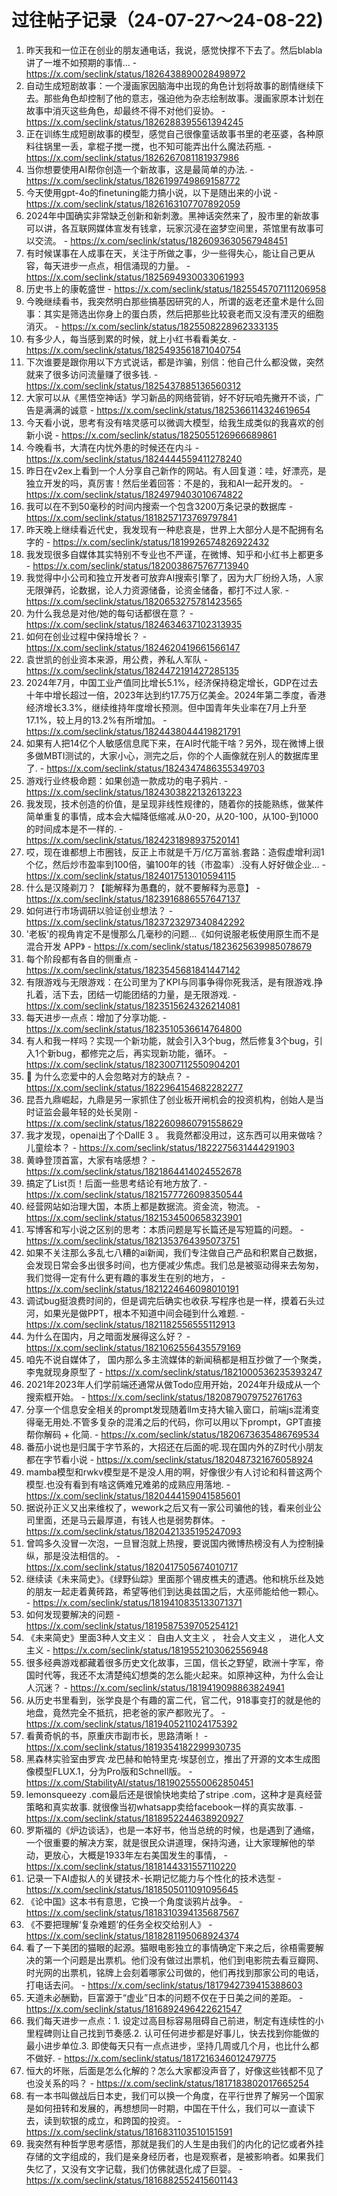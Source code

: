 # 过往帖子记录（24-07-27～24-08-22)
1. 昨天我和一位正在创业的朋友通电话，我说，感觉快撑不下去了。然后blabla讲了一堆不如预期的事情...  - https://x.com/seclink/status/1826438890028498972
2. 自动生成短剧故事：一个漫画家因脑海中出现的角色计划将故事的剧情继续下去。那些角色却控制了他的意志，强迫他为杂志绘制故事。漫画家原本计划在故事中消灭这些角色，却最终不得不对他们妥协。 - https://x.com/seclink/status/1826288395561394245
3. 正在训练生成短剧故事的模型，感觉自己很像童话故事书里的老巫婆，各种原料往锅里一丢，拿棍子搅一搅，也不知可能弄出什么魔法药瓶. - https://x.com/seclink/status/1826267081181937986
4. 当你想要使用AI帮你创造一个新故事，这是最简单的办法. - https://x.com/seclink/status/1826199749869158772
5. 今天使用gpt-4o的finetuning能力搞小说，以下是随出来的小说 - https://x.com/seclink/status/1826163107707892059
6.   2024年中国确实非常缺乏创新和新刺激。黑神话突然来了，股市里的新故事可以讲，各互联网媒体宣发有钱拿，玩家沉浸在盗梦空间里，茶馆里有故事可以交流。 - https://x.com/seclink/status/1826093630567948451
7.   有时候谋事在人成事在天，关注于所做之事，少一些得失心，能让自己更从容，每天进步一点点，相信涌现的力量。 - https://x.com/seclink/status/1825694930033061993
8.   历史书上的康乾盛世 - https://x.com/seclink/status/1825545707111206958
9.   今晚继续看书，我突然明白那些搞基因研究的人，所谓的返老还童术是什么回事：其实是筛选出你身上的蛋白质，然后把那些比较衰老而又没有湮灭的细胞消灭。 - https://x.com/seclink/status/1825508228962333135
10.  有多少人，每当感到累的时候，就上小红书看看美女. - https://x.com/seclink/status/1825493561871040754
11.   下次谁要是跟你用以下方式说话，都是诈骗，别信：他自己什么都没做，突然就来了很多访问流量赚了很多钱. - https://x.com/seclink/status/1825437885136560312
12.  大家可以从《黑悟空神话》学习新品的网络营销，好不好玩咱先撇开不谈，广告是满满的诚意 - https://x.com/seclink/status/1825366114324619654
13.  今天看小说，思考有没有啥灵感可以微调大模型，给我生成类似的我喜欢的创新小说 - https://x.com/seclink/status/1825055126966689861
14.  今晚看书，大清在内忧外患的时候还在内斗 - https://x.com/seclink/status/1824444559411278240
15.  昨日在v2ex上看到一个人分享自己新作的网站。有人回复道：哇，好漂亮，是独立开发的吗，真厉害！然后坐着回答：不是的，我和AI一起开发的。 - https://x.com/seclink/status/1824979403010674822
16.  我可以在不到50毫秒的时间内搜索一个包含3200万条记录的数据库 - https://x.com/seclink/status/1818257173769797841
17.  昨天晚上继续看近代史，我发现有一种悲哀是，世界上大部分人是不配拥有名字的 - https://x.com/seclink/status/1819926574826922432
18.  我发现很多自媒体其实特别不专业也不严谨，在微博、知乎和小红书上都更多 - https://x.com/seclink/status/1820038675767713940
19.  我觉得中小公司和独立开发者可放弃AI搜索引擎了，因为大厂纷纷入场，人家无限弹药，论数据，论人力资源储备，论资金储备，都打不过人家. - https://x.com/seclink/status/1820653275781423565
20. 为什么我总是对他/她的每句话都很在意？ - https://x.com/seclink/status/1824634637102313935
21.  如何在创业过程中保持增长？ - https://x.com/seclink/status/1824620419661566147
22. 袁世凯的创业资本来源，用公费，养私人军队 - https://x.com/seclink/status/1824472191427285135
23. 2024年7月，中国工业产值同比增长5.1%，经济保持稳定增长，GDP在过去十年中增长超过一倍，2023年达到约17.75万亿美金。2024年第二季度，香港经济增长3.3%，继续维持年度增长预测。但中国青年失业率在7月上升至17.1%，较上月的13.2%有所增加。 - https://x.com/seclink/status/1824438044419821791
24. 如果有人把14亿个人敏感信息爬下来，在AI时代能干啥？另外，现在微博上很多做MBTI测试的，大家小心，测完之后，你的个人画像就在别人的数据库里了. - https://x.com/seclink/status/1824347486355349703
25. 游戏行业终极命题：如果创造一款成功的电子鸦片. - https://x.com/seclink/status/1824303822132613223
26. 我发现，技术创造的价值，是呈现非线性规律的，随着你的技能熟练，做某件简单重复的事情，成本会大幅降低缩减.从0-20，从20-100，从100-到1000的时间成本是不一样的. - https://x.com/seclink/status/1824231898937520141
27. 哎，现在谁都想上市圈钱，反正上市就是千万/亿万富翁.套路：造假虚增利润1个亿，然后炒市盈率到100倍，骗100年的钱（市盈率）.没有人好好做企业... - https://x.com/seclink/status/1824017513010594115
28. 什么是汉隆剃刀？【能解释为愚蠢的，就不要解释为恶意】 - https://x.com/seclink/status/1823916886557647137
29. 如何进行市场调研以验证创业想法？ - https://x.com/seclink/status/1823723297340842292
30. '老板'的视角肯定不是慢那么几毫秒的问题...《如何说服老板使用原生而不是混合开发 APP》 - https://x.com/seclink/status/1823625639985078679
31. 每个阶段都有各自的侧重点 - https://x.com/seclink/status/1823545681841447142
32. 有限游戏与无限游戏：在公司里为了KPI与同事争得你死我活，是有限游戏.挣扎着，活下去，团结一切能团结的力量，是无限游戏. - https://x.com/seclink/status/1823515624326214081
33. 每天进步一点点：增加了分享功能. - https://x.com/seclink/status/1823510536614764800
34. 有人和我一样吗？实现一个新功能，就会引入3个bug，然后修复3个bug，引入1个新bug，都修完之后，再实现新功能，循环。 - https://x.com/seclink/status/1823007112550904201
35. 🧠 为什么恋爱中的人会忽略对方的缺点？ - https://x.com/seclink/status/1822964154682282277
36. 昆吾九鼎崛起，九鼎是另一家抓住了创业板开闸机会的投资机构，创始人是当时证监会最年轻的处长吴刚 - https://x.com/seclink/status/1822609860791558629
37. 我才发现，openai出了个DallE 3 。 我竟然都没用过，这东西可以用来做啥？儿童绘本？ - https://x.com/seclink/status/1822275631444291903
38. 黄峥登顶首富，大家有啥感想？ - https://x.com/seclink/status/1821864414024552678
39. 搞定了List页！后面一些思考结论有地方放了. - https://x.com/seclink/status/1821577726098350544
40. 经营网站如治理大国，本质上都是数据流。资金流，物流。 - https://x.com/seclink/status/1821534500658323901
41. 写博客和写小说之区别的思考：本质问题是写长篇还是写短篇的问题。 - https://x.com/seclink/status/1821353764395073751
42. 如果不关注那么多乱七八糟的ai新闻，我们专注做自己产品和积累自己数据，会发现日常会多出很多时间，也方便减少焦虑。我们总是被驱动得来去匆匆，我们觉得一定有什么更有趣的事发生在别的地方， - https://x.com/seclink/status/1821224646098010191
43. 调试bug挺浪费时间的，但是调完后确实也收获.写程序也是一样，摸着石头过河，如果光是做PPT，根本不知道中间会碰到什么难题. - https://x.com/seclink/status/1821182556555112913
44. 为什么在国内，月之暗面发展得这么好？ - https://x.com/seclink/status/1821062556435579169
45. 咱先不说自媒体了， 国内那么多主流媒体的新闻稿都是相互抄做了一个聚类，李鬼就现身原型了 - https://x.com/seclink/status/1821000536235393247
46. 2021年2023年人们学前端还通常从做Todo应用开始，2024年升级成从一个搜索框开始。 - https://x.com/seclink/status/1820879079752761763
47. 分享一个信息安全相关的prompt发现随着llm支持大输入窗口，前端js混淆变得毫无用处.不管多复杂的混淆之后的代码，你可以用以下prompt，GPT直接帮你解码 + 化简. - https://x.com/seclink/status/1820673635486769534
48. 番茄小说也是归属于字节系的，大招还在后面的呢.现在国内外的Z时代小朋友都在字节看小说 - https://x.com/seclink/status/1820487321676058924
49. mamba模型和rwkv模型是不是没人用的啊，好像很少有人讨论和科普这两个模型.也没有看到有啥这俩难兄难弟的成熟应用落地. - https://x.com/seclink/status/1820444159041585601
50. 据说孙正义又出来维权了，wework之后又有一家公司骗他的钱，看来创业公司里面，还是马云最厚道，有钱人也是弱势群体。 - https://x.com/seclink/status/1820421335195247093
51. 曾鸣多久没冒一次泡，一旦冒泡就上热搜，要说国内微博热榜没有人为控制操纵，那是没法相信的。 - https://x.com/seclink/status/1820417505674010717
52. 继续读《未来简史》。《绿野仙踪》里面那个锡皮樵夫的遭遇。他和桃乐丝及她的朋友一起走着黄砖路，希望等他们到达奥兹国之后，大巫师能给他一颗心。 - https://x.com/seclink/status/1819410835133071371
53. 如何发现要解决的问题 - https://x.com/seclink/status/1819587539705254121
54. 《未来简史》里面3种人文主义： 自由人文主义 ， 社会人文主义 ， 进化人文主义 - https://x.com/seclink/status/1819552103062556948
55. 很多经典游戏都藏着很多历史文化故事，三国，信长之野望，欧洲十字军，帝国时代等，我还不太清楚纯幻想类的怎么能火起来。如原神这种，为什么会让人沉迷？ - https://x.com/seclink/status/1819419098863824941
56. 从历史书里看到，张学良是个有趣的富二代，官二代，918事变打的就是他的地盘，竟然完全不抵抗，把老爸的家产都败光了。 - https://x.com/seclink/status/1819405211024175392
57. 看黄奇帆的书，原重庆市副市长，思路清晰！ - https://x.com/seclink/status/1819354182299930735
58. 黑森林实验室由罗宾·龙巴赫和帕特里克·埃瑟创立，推出了开源的文本生成图像模型FLUX.1，分为Pro版和Schnell版。 - https://x.com/StabilityAI/status/1819025550062850451
59. lemonsqueezy .com最后还是很愉快地卖给了stripe .com，这种才是真经营策略和真实故事. 就很像当初whatsapp卖给facebook一样的真实故事. - https://x.com/seclink/status/1818952244638920927
60. 罗斯福的《炉边谈话》，也是一本好书，他当总统的时候，也是遇到了通缩，一个很重要的解决方案，就是很民众讲道理，保持沟通，让大家理解他的举动，更放心，大概是1933年左右美国发生的事情， - https://x.com/seclink/status/1818144331557110220
61. 记录一下AI虚拟人的关键技术-长期记忆能力与个性化的技术选型 - https://x.com/seclink/status/1818505011091095645
62. 《论中国》这本书有意思，它换一个角度谈鸦片战争。 - https://x.com/seclink/status/1818310394135687567
63. 《不要把理解‘复杂难题’的任务全权交给别人》 - https://x.com/seclink/status/1818281195068924374
64. 看了一下美团的猫眼的起源。猫眼电影独立的事情确定下来之后，徐梧需要解决的第一个问题是出票机。他们没有做过出票机，他们到电影院去看豆瓣网、时光网的出票机，铭牌上会刻着哪家公司做的，他们再找到那家公司的电话，打电话去问。 - https://x.com/seclink/status/1817942739415388603
65. 天道未必酬勤，巨富源于“虚业”日本的问题不仅在于日美之间的差距。 - https://x.com/seclink/status/1816892496422621547
66. 我们每天进步一点点：1. 设定过高目标容易阻碍自己前进，制定有连续性的小里程碑则让自己找到节奏感.2. 认可任何进步都是好事儿，快去找到你能做的最小进步单位.3. 即使每天只有一点点进步，坚持几周或几个月，也比什么都不做好. - https://x.com/seclink/status/1817216346012479775
67. 恒大的坏账，后面是怎么化解的？怎么大家都没声音了，好像这些钱都不见了也没关系的吗？ - https://x.com/seclink/status/1817183802017665254
68. 有一本书叫做战后日本史，我们可以换一个角度，在平行世界了解另一个国家是如何扭转和发展的，再想想同一时期，中国在干什么，我们可以一直读下去，读到软银的成立，和跨国的投资。 - https://x.com/seclink/status/1816831103510151591
69. 我突然有种哲学思考感悟，那就是我们的人生是由我们的内化的记忆或者外挂存储的文字组成的，我们是亲身经历者，也是观察者，是被影响者。如果我们失忆了，又没有文字记载，我们仿佛就退化成了巨婴。 - https://x.com/seclink/status/1816882552415601143
